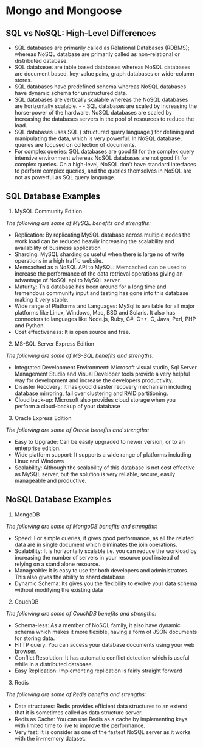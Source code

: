 # Mongo and Mongoose

## SQL vs NoSQL: High-Level Differences

- SQL databases are primarily called as Relational Databases (RDBMS); whereas NoSQL database are primarily called as non-relational or distributed database.
- SQL databases are table based databases whereas NoSQL databases are document based, key-value pairs, graph databases or wide-column stores. 
- SQL databases have predefined schema whereas NoSQL databases have dynamic schema for unstructured data.
- SQL databases are vertically scalable whereas the NoSQL databases are horizontally scalable. - - SQL databases are scaled by increasing the horse-power of the hardware. NoSQL databases are scaled by increasing the databases servers in the pool of resources to reduce the load.
- SQL databases uses SQL ( structured query language ) for defining and manipulating the data, which is very powerful. In NoSQL database, queries are focused on collection of documents. 
- For complex queries: SQL databases are good fit for the complex query intensive environment whereas NoSQL databases are not good fit for complex queries. On a high-level, NoSQL don’t have standard interfaces to perform complex queries, and the queries themselves in NoSQL are not as powerful as SQL query language.

## SQL Database Examples

1. MySQL Community Edition

*The following are some of MySQL benefits and strengths:*

- Replication: By replicating MySQL database across multiple nodes the work load can be reduced heavily increasing the scalability and availability of business application
- Sharding: MySQL sharding os useful when there is large no of write operations in a high traffic website. 
- Memcached as a NoSQL API to MySQL: Memcached can be used to increase the performance of the data retrieval operations giving an advantage of NoSQL api to MySQL server.
- Maturity: This database has been around for a long time and tremendous community input and testing has gone into this database making it very stable.
- Wide range of Platforms and Languages: MySql is available for all major platforms like Linux, Windows, Mac, BSD and Solaris. It also has connectors to languages like Node.js, Ruby, C#, C++, C, Java, Perl, PHP and Python.
- Cost effectiveness: It is open source and free.

2. MS-SQL Server Express Edition

 *The following are some of MS-SQL benefits and strengths:*

- Integrated Development Environment: Microsoft visual studio, Sql Server Management Studio and Visual Developer tools provide a very helpful way for development and increase the developers productivity.
- Disaster Recovery: It has good disaster recovery mechanism including database mirroring, fail over clustering and RAID partitioning.
- Cloud back-up: Microsoft also provides cloud storage when you perform a cloud-backup of your database
3. Oracle Express Edition

*The following are some of Oracle benefits and strengths:*

- Easy to Upgrade: Can be easily upgraded to newer version, or to an enterprise edition.
- Wide platform support: It supports a wide range of platforms including Linux and Windows
- Scalability: Although the scalability of this database is not cost effective as MySQL server, but the solution is very reliable, secure, easily manageable and productive.

## NoSQL Database Examples

1. MongoDB

*The following are some of MongoDB benefits and strengths:*

- Speed: For simple queries, it gives good performance, as all the related data are in single document which eliminates the join operations.
- Scalability: It is horizontally scalable i.e. you can reduce the workload by increasing the number of servers in your resource pool instead of relying on a stand alone resource.
- Manageable: It is easy to use for both developers and administrators. This also gives the ability to shard database
- Dynamic Schema: Its gives you the flexibility to evolve your data schema without modifying the existing data

2. CouchDB

*The following are some of CouchDB benefits and strengths:*

- Schema-less: As a member of NoSQL family, it also have dynamic schema which makes it more flexible, having a form of JSON documents for storing data.
- HTTP query: You can access your database documents using your web browser.
- Conflict Resolution: It has automatic conflict detection which is useful while in a distributed database.
- Easy Replication: Implementing replication is fairly straight forward

3. Redis

*The following are some of Redis benefits and strengths:*

- Data structures: Redis provides efficient data structures to an extend that it is sometimes called as data structure server.
- Redis as Cache: You can use Redis as a cache by implementing keys with limited time to live to improve the performance.
- Very fast: It is consider as one of the fastest NoSQL server as it works with the in-memory dataset.
